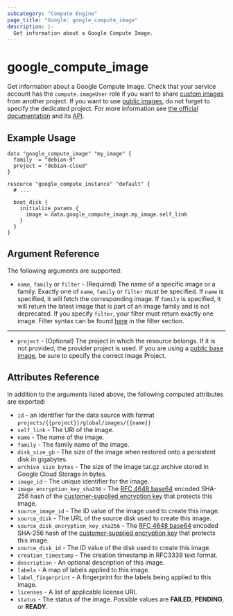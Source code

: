 ```yaml
---
subcategory: "Compute Engine"
page_title: "Google: google_compute_image"
description: |-
  Get information about a Google Compute Image.
---
```


# google\_compute\_image

Get information about a Google Compute Image. Check that your service account has the `compute.imageUser` role if you want to share [custom images](https://cloud.google.com/compute/docs/images/sharing-images-across-projects) from another project. If you want to use [public images][pubimg], do not forget to specify the dedicated project. For more information see
[the official documentation](https://cloud.google.com/compute/docs/images) and its [API](https://cloud.google.com/compute/docs/reference/latest/images).

## Example Usage

```hcl
data "google_compute_image" "my_image" {
  family  = "debian-9"
  project = "debian-cloud"
}

resource "google_compute_instance" "default" {
  # ...

  boot_disk {
    initialize_params {
      image = data.google_compute_image.my_image.self_link
    }
  }
}
```

## Argument Reference

The following arguments are supported:

* `name`, `family` or `filter` - (Required) The name of a specific image or a family.
Exactly one of `name`, `family` or `filter` must be specified. If `name` is specified, it will fetch
the corresponding image. If `family` is specified, it will return the latest image
that is part of an image family and is not deprecated. If you specify `filter`, your 
filter must return exactly one image. Filter syntax can be found [here](https://cloud.google.com/compute/docs/reference/rest/v1/images/list) in the filter section.

- - -

* `project` - (Optional) The project in which the resource belongs. If it is not
  provided, the provider project is used. If you are using a
  [public base image][pubimg], be sure to specify the correct Image Project.

## Attributes Reference

In addition to the arguments listed above, the following computed attributes are
exported:

* `id` - an identifier for the data source  with format `projects/{{project}}/global/images/{{name}}`
* `self_link` - The URI of the image.
* `name` - The name of the image.
* `family` - The family name of the image.
* `disk_size_gb` - The size of the image when restored onto a persistent disk in gigabytes.
* `archive_size_bytes` - The size of the image tar.gz archive stored in Google Cloud Storage in bytes.
* `image_id` - The unique identifier for the image.
* `image_encryption_key_sha256` - The [RFC 4648 base64](https://tools.ietf.org/html/rfc4648#section-4)
    encoded SHA-256 hash of the [customer-supplied encryption key](https://cloud.google.com/compute/docs/disks/customer-supplied-encryption)
    that protects this image.
* `source_image_id` - The ID value of the image used to create this image.
* `source_disk` - The URL of the source disk used to create this image.
* `source_disk_encryption_key_sha256` - The [RFC 4648 base64](https://tools.ietf.org/html/rfc4648#section-4)
    encoded SHA-256 hash of the [customer-supplied encryption key](https://cloud.google.com/compute/docs/disks/customer-supplied-encryption)
    that protects this image.
* `source_disk_id` - The ID value of the disk used to create this image.
* `creation_timestamp` - The creation timestamp in RFC3339 text format.
* `description` - An optional description of this image.
* `labels` - A map of labels applied to this image.
* `label_fingerprint` - A fingerprint for the labels being applied to this image.
* `licenses` - A list of applicable license URI.
* `status` - The status of the image. Possible values are **FAILED**, **PENDING**, or **READY**.

[pubimg]: https://cloud.google.com/compute/docs/images#os-compute-support "Google Cloud Public Base Images"
